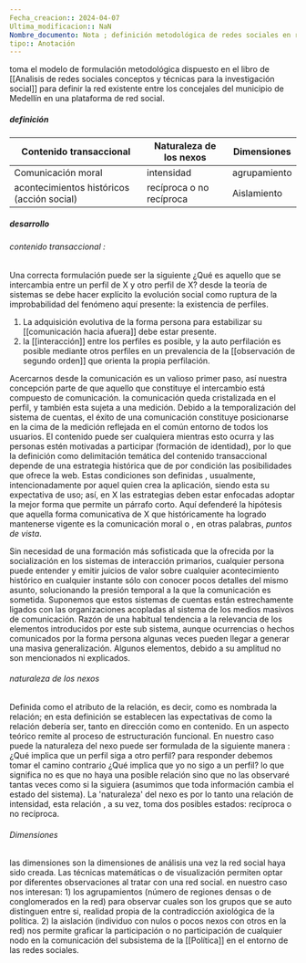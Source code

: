 ```yaml
---
Fecha_creacion:: 2024-04-07
Ultima_modificacion:: NaN
Nombre_documento: Nota ; definición metodológica de redes sociales en redes sociales
tipo:: Anotación
---
```


toma el modelo de formulación metodológica dispuesto en el libro de [[Analisis de redes sociales conceptos y técnicas para la investigación social]]  para definir la red existente entre los concejales del municipio de Medellín en una plataforma de red social. 

##### definición

| Contenido transaccional                    | Naturaleza de los nexos  | Dimensiones  |
| ------------------------------------------ | ------------------------ | ------------ |
| Comunicación moral                         | intensidad               | agrupamiento |
| acontecimientos históricos (acción social) | recíproca o no recíproca | Aislamiento  |

##### desarrollo
###### contenido transaccional :
Una correcta formulación puede ser la siguiente ¿Qué es aquello que se intercambia entre un perfil de X y otro perfil de X?  desde la teoría de sistemas se debe hacer explícito la evolución social como ruptura de la improbabilidad del fenómeno aquí presente: la existencia de perfiles. 
1) La adquisición evolutiva de la forma persona para estabilizar su [[comunicación hacia afuera]] debe estar presente.
2) la [[interacción]] entre los perfiles es posible, y la auto perfilación es posible mediante otros perfiles en un prevalencia de la [[observación de segundo orden]] que orienta la propia perfilación. 

Acercarnos desde la comunicación es un valioso primer paso, así nuestra concepción parte de que aquello que constituye el intercambio está compuesto de comunicación. la comunicación queda cristalizada en el perfil, y también esta sujeta a una medición. Debido a la temporalización del sistema de cuentas, el éxito de una comunicación constituye posicionarse en la cima de la medición reflejada en el común entorno de todos los usuarios. El contenido puede ser cualquiera mientras esto ocurra y las personas estén motivadas a participar (formación de identidad), por lo que la definición como delimitación temática del contenido transaccional depende de una estrategia histórica que de por condición las posibilidades que ofrece la web. Estas condiciones son definidas , usualmente, intencionadamente por aquel quien crea la aplicación, siendo esta su expectativa de uso; así, en X las estrategias deben estar enfocadas adoptar la mejor forma que permite un párrafo corto. Aquí defenderé la hipótesis que aquella forma comunicativa de X que históricamente ha logrado mantenerse vigente es la comunicación moral o , en otras palabras, *puntos de vista*. 

Sin necesidad de una formación más sofisticada que la ofrecida por la socialización en los sistemas de interacción primarios, cualquier persona puede entender y emitir juicios de valor sobre cualquier acontecimiento histórico en cualquier instante sólo con conocer pocos detalles del mismo asunto, solucionando la presión temporal a la que la comunicación es sometida. Suponemos que estos sistemas de cuentas están estrechamente ligados con las organizaciones acopladas al sistema de los medios masivos de comunicación. Razón de una habitual tendencia a la relevancia de los elementos introducidos por este sub sistema, aunque ocurrencias o hechos comunicados por la forma persona algunas veces pueden llegar a generar una masiva generalización. Algunos elementos, debido a su amplitud no son mencionados ni explicados.    

###### naturaleza de los nexos 

Definida como el atributo de la relación, es decir, como es nombrada la relación; en esta definición se establecen las expectativas de como la relación debería ser, tanto en dirección como en contenido. En un aspecto teórico remite al proceso de  estructuración funcional. En nuestro caso puede la naturaleza del nexo puede ser formulada de la siguiente manera : ¿Qué implica que un perfil siga a otro perfil? para responder debemos tomar el camino contrario ¿Qué implica que yo no sigo a un perfil? lo que significa no es que no haya una posible relación sino que no las observaré tantas veces como si la siguiera (asumimos que toda información cambia el estado del sistema). La 'naturaleza' del nexo es por lo tanto una relación de intensidad, esta relación , a su vez, toma dos posibles estados: recíproca o no recíproca.     
###### Dimensiones 

las dimensiones son la dimensiones de análisis una vez la red social haya sido creada. Las técnicas matemáticas o de visualización permiten optar por diferentes observaciones al tratar con una red social. en nuestro caso nos interesan: 1)  los agrupamientos (número de regiones densas o de conglomerados en la red) para observar cuales son los grupos que se auto distinguen entre si, realidad propia de la contradicción axiológica de la política. 2) la aislación (individuo con nulos o pocos nexos con otros en la red) nos permite graficar la  participación o no participación de cualquier nodo en la comunicación del subsistema de la [[Política]] en el entorno de las redes sociales. 

